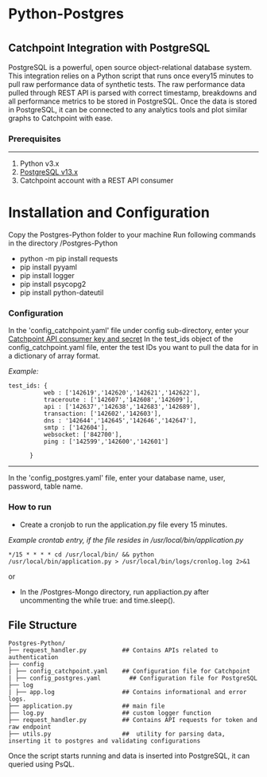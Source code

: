 # Python-Postgres
#
Catchpoint Integration with PostgreSQL
---

PostgreSQL is a powerful, open source object-relational database system.
This integration relies on a Python script that runs once every15 minutes to pull raw performance data of synthetic tests. The raw performance data pulled through REST API is parsed with correct timestamp, breakdowns and all performance metrics to be stored in PostgreSQL. Once the data is stored in PostgreSQL, it can be connected to any analytics tools and plot similar graphs to Catchpoint with ease.


### Prerequisites
---
1. Python v3.x
2. [PostgreSQL v13.x](https://www.postgresql.org/download/)
3. Catchpoint account with a REST API consumer

# Installation and Configuration

Copy the Postgres-Python folder to your machine
Run following commands in the directory /Postgres-Python
   - python -m pip install requests
   - pip install pyyaml
   - pip install logger
   - pip install psycopg2
   - pip install python-dateutil
   
   
### Configuration
In the 'config_catchpoint.yaml' file under config sub-directory, enter your [Catchpoint API consumer key and secret](https://portal.catchpoint.com/ui/Content/Administration/ApiDetail.aspx)
In the test_ids object of the config_catchpoint.yaml file, enter the test IDs you want to pull the data for in a dictionary of array format.

*Example:*

    test_ids: { 
              web : ['142619','142620','142621','142622'],
              traceroute : ['142607','142608','142609'], 
              api : ['142637','142638','142683','142689'],
              transaction: ['142602','142603'],
              dns : '142644','142645','142646','142647'],
              smtp : ['142604'],
              websocket: ['842700'],
              ping : ['142599','142600','142601']
              
          }
---       
In the 'config_postgres.yaml' file, enter your database name, user, password, table name.


### How to run

 
- Create a cronjob to run the application.py file every 15 minutes.

*Example crontab entry, if the file resides in /usr/local/bin/application.py*

`*/15 * * * * cd /usr/local/bin/ && python /usr/local/bin/application.py > /usr/local/bin/logs/cronlog.log 2>&1`


or 

- In the /Postgres-Mongo directory, run appliaction.py after uncommenting the while true: and time.sleep().




## File Structure

    Postgres-Python/
    ├── request_handler.py          ## Contains APIs related to authentication       
    ├── config
    | ├── config_catchpoint.yaml    ## Configuration file for Catchpoint 
    | ├── config_postgres.yaml        ## Configuration file for PostgreSQL 
    ├── log
    | ├── app.log                   ## Contains informational and error logs. 
    ├── application.py              ## main file
    ├── log.py                      ## custom logger function
    ├── request_handler.py          ## Contains API requests for token and raw endpoint 
    ├── utils.py                    ##  utility for parsing data, inserting it to postgres and validating configurations
           

Once the script starts running and data is inserted into PostgreSQL, it can queried using PsQL.
